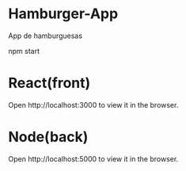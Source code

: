 # Hamburger-App
App de hamburguesas

npm start

# React(front)
Open http://localhost:3000 to view it in the browser.
# Node(back)
Open http://localhost:5000 to view it in the browser.
